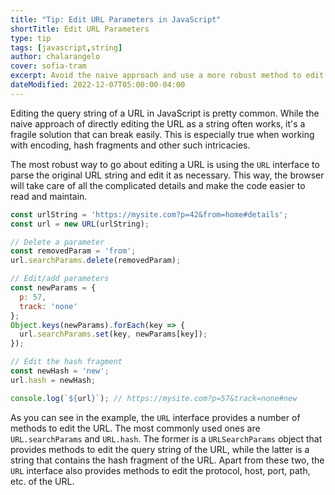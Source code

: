 ```yaml
---
title: "Tip: Edit URL Parameters in JavaScript"
shortTitle: Edit URL Parameters
type: tip
tags: [javascript,string]
author: chalarangelo
cover: sofia-tram
excerpt: Avoid the naive approach and use a more robust method to edit URL parameters in JavaScript.
dateModified: 2022-12-07T05:00:00-04:00
---
```


Editing the query string of a URL in JavaScript is pretty common. While the naive approach of directly editing the URL as a string often works, it's a fragile solution that can break easily. This is especially true when working with encoding, hash fragments and other such intricacies.

The most robust way to go about editing a URL is using the `URL` interface to parse the original URL string and edit it as necessary. This way, the browser will take care of all the complicated details and make the code easier to read and maintain.

```js
const urlString = 'https://mysite.com?p=42&from=home#details';
const url = new URL(urlString);

// Delete a parameter
const removedParam = 'from';
url.searchParams.delete(removedParam);

// Edit/add parameters
const newParams = {
  p: 57,
  track: 'none'
};
Object.keys(newParams).forEach(key => {
  url.searchParams.set(key, newParams[key]);
});

// Edit the hash fragment
const newHash = 'new';
url.hash = newHash;

console.log(`${url}`); // https://mysite.com?p=57&track=none#new
```

As you can see in the example, the `URL` interface provides a number of methods to edit the URL. The most commonly used ones are `URL.searchParams` and `URL.hash`. The former is a `URLSearchParams` object that provides methods to edit the query string of the URL, while the latter is a string that contains the hash fragment of the URL. Apart from these two, the `URL` interface also provides methods to edit the protocol, host, port, path, etc. of the URL.
